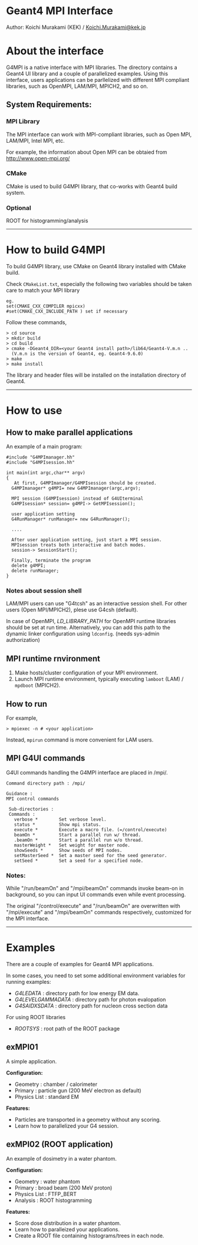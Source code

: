 Geant4 MPI Interface
====================

Author:
Koichi Murakami (KEK) / Koichi.Murakami@kek.jp


About the interface
===================
G4MPI is a native interface with MPI libraries. The directory contains
a Geant4 UI library and a couple of parallelized examples.
Using this interface, users applications can be parllelized with
different MPI compliant libraries, such as OpenMPI, LAM/MPI, MPICH2, and so on.

System Requirements:
--------------------

### MPI Library

The MPI interface can work with MPI-compliant libraries, 
such as Open MPI, LAM/MPI, Intel MPI, etc.

For example, the information about Open MPI can be obtaied from
http://www.open-mpi.org/

### CMake

CMake is used to build G4MPI library, that co-works with Geant4 build system.

### Optional

ROOT for histogramming/analysis

- - -

How to build G4MPI
==================
To build G4MPI library, use CMake on Geant4 library installed with CMake build.

Check `CMakeList.txt`, especially the following two variables 
should be taken care to match your MPI library

    eg.  
    set(CMAKE_CXX_COMPILER mpicxx)  
    #set(CMAKE_CXX_INCLUDE_PATH ) set if necessary

Follow these commands,

    > cd source
    > mkdir build
    > cd build
    > cmake -DGeant4_DIR=<your Geant4 install path>/lib64/Geant4-V.m.n ..
      (V.m.n is the version of Geant4, eg. Geant4-9.6.0)
    > make
    > make install

The library and header files will be installed on the installation directory
of Geant4.

- - - 

How to use
==========

How to make parallel applications
---------------------------------

An example of a main program:

    #include "G4MPImanager.hh"
    #include "G4MPIsession.hh"

    int main(int argc,char** argv)
    {
       At first, G4MPImanager/G4MPIsession should be created.
      G4MPImanager* g4MPI= new G4MPImanager(argc,argv);
      
      MPI session (G4MPIsession) instead of G4UIterminal
      G4MPIsession* session= g4MPI-> GetMPIsession();
      
      user application setting
      G4RunManager* runManager= new G4RunManager();

      ....

      After user application setting, just start a MPI session.
      MPIsession treats both interactive and batch modes.
      session-> SessionStart();

      Finally, terminate the program
      delete g4MPI;
      delete runManager;
    }


### Notes about session shell

LAM/MPI users can use "G4tcsh" as an interactive session shell.
For other users (Open MPI/MPICH2), plese use G4csh (default).

In case of OpenMPI, *LD_LIBRARY_PATH* for OpenMPI runtime libraries
should be set at run time. Alternatively, you can add this path
to the dynamic linker configuration using `ldconfig`.
(needs sys-admin authorization)


MPI runtime rnvironment
-----------------------
1. Make hosts/cluster configuration of your MPI environment.
2. Launch MPI runtime environment, typically executing
   `lamboot` (LAM) / `mpdboot` (MPICH2).

How to run
----------
For example,

    > mpiexec -n # <your application>

Instead, `mpirun` command is more convenient for LAM users.


MPI G4UI commands
-----------------
G4UI commands handling the G4MPI interface are placed in /mpi/.


    Command directory path : /mpi/
    
    Guidance :
    MPI control commands
    
     Sub-directories :
     Commands :
       verbose *        Set verbose level.
       status *         Show mpi status.
       execute *        Execute a macro file. (=/control/execute)
       beamOn *         Start a parallel run w/ thread.
       .beamOn *        Start a parallel run w/o thread.
       masterWeight *   Set weight for master node.
       showSeeds *      Show seeds of MPI nodes.
       setMasterSeed *  Set a master seed for the seed generator.
       setSeed *        Set a seed for a specified node.


### Notes:
While "/run/beamOn" and "/mpi/beamOn" commands invoke beam-on in background,
so you can input UI commands even while event processing.

The original "/control/execute" and "/run/beamOn" are overwritten
with "/mpi/execute" and "/mpi/beamOn" commands respectively,
customized for the MPI interface.

- - -

Examples
========
There are a couple of examples for Geant4 MPI applications.

In some cases, you need to set some additional environment variables
for running examples:

- *G4LEDATA* : directory path for low energy EM data.
- *G4LEVELGAMMADATA* : directory path for photon evalopation
- *G4SAIDXSDATA* : directory path for nucleon cross section data


For using ROOT libraries

- *ROOTSYS* : root path of the ROOT package

exMPI01
-------
A simple application.

**Configuration:**

- Geometry : chamber / calorimeter
- Primary : particle gun (200 MeV electron as default)
- Physics List : standard EM

**Features:**
- Particles are transported in a geometry without any scoring.
- Learn how to parallelized your G4 session.

exMPI02 (ROOT application)
--------------------------
An example of dosimetry in a water phantom.

**Configuration:**
- Geometry     : water phantom
- Primary      : broad beam (200 MeV proton)
- Physics List : FTFP_BERT
- Analysis     : ROOT histogramming

**Features:**
- Score dose distribution in a water phantom.
- Learn how to paralleized your applications.
- Create a ROOT file containing histograms/trees in each node.


